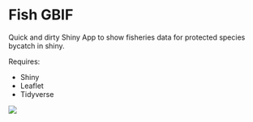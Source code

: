 # Fish GBIF

Quick and dirty Shiny App to show fisheries data for protected species bycatch in shiny.

Requires:

* Shiny
* Leaflet
* Tidyverse

![](https://abdropshare.blob.core.windows.net/abds/pb-QvPBqhlJwk.png#ea5af6b3d6c34b19c981406cc9c5152c71d880f10d47af09503d8b47b8e99a94) 
